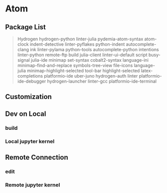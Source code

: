 # Atom

## Package List

> Hydrogen                   hydrogen-python            linter-julia               pydemia-atom-syntax
> atom-clock                 indent-detective           linter-pyflakes            python-indent
> autocomplete-clang         ink                        linter-pylama              python-tools
> autocomplete-python        intentions                 linter-python              remote-ftp
> build                      julia-client               linter-ui-default          script
> busy-signal                julia-ide                  minimap                    set-syntax
> cobalt2-syntax             language-ini               minimap-find-and-replace   symbols-tree-view
> file-icons                 language-julia             minimap-highlight-selected tool-bar
> highlight-selected         latex-completions          platformio-ide             uber-juno
> hydrogen-auth              linter                     platformio-ide-debugger
> hydrogen-launcher          linter-gcc                 platformio-ide-terminal


## Customization

## Dev on Local
### build
### Local jupyter kernel
## Remote Connection
### edit
### Remote jupyter kernel
